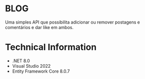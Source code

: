 # BLOG
Uma simples API que possibilita adicionar ou remover postagens e comentários e dar like em ambos.

# Technical Information
- .NET 8.0
- Visual Studio 2022
- Entity Framework Core 8.0.7
